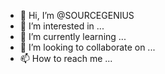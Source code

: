 - 👋 Hi, I’m @SOURCEGENIUS
- 👀 I’m interested in ...
- 🌱 I’m currently learning ...
- 💞️ I’m looking to collaborate on ...
- 📫 How to reach me ...

<!---
SOURCEGENIUS/SOURCEGENIUS is a ✨ special ✨ repository because its `README.md` (this file) appears on your GitHub profile.
You can click the Preview link to take a look at your changes.
--->
